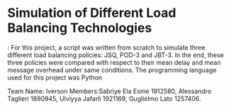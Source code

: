 # Simulation of Different Load Balancing Technologies


: For this project, a script was written from
scratch to simulate three different load balancing policies: JSQ, POD-3 and JBT-3. In the end,
these three policies were compared with respect to their mean delay and mean message
overhead under same conditions. The programming language used for this project was Python


Team Name: Iverson
Members:Sabriye Ela Esme 1912580, Alessandro Taglieri 1890945,  Ulviyya Jafarli 1921169,
Guglielmo Lato 1257406.
